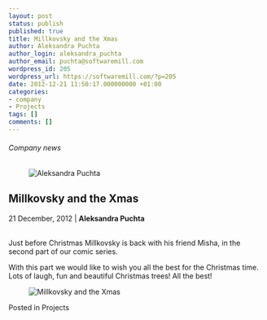 ```yaml
---
layout: post
status: publish
published: true
title: Millkovsky and the Xmas
author: Aleksandra Puchta
author_login: aleksandra_puchta
author_email: puchta@softwaremill.com
wordpress_id: 205
wordpress_url: https://softwaremill.com/?p=205
date: 2012-12-21 11:50:17.000000000 +01:00
categories:
- company
- Projects
tags: []
comments: []
---
```


<h6>Company news</h6>
<div class="post-header clearfix">
<figure><div class="image"><img src="https://softwaremill.com/wp-content/uploads/2013/04/puchta.jpg" alt="Aleksandra Puchta"></div></figure><div class="title">
<h2 class="font-dark-blue font-normal">Millkovsky and the Xmas</h2>21 December, 2012 | <b>Aleksandra Puchta</b><br><br>
</div>
</div>
<div class="post-rows">
<div class="text">
<p>Just before Christmas Millkovsky is back with his friend Misha, in the second part of our comic series.</p>
<p>With this part we would like to wish you all the best for the Christmas time. Lots of laugh, fun and beautiful Christmas trees! All the best!</p>
</div>
<figure><img src="https://softwaremill.com/wp-content/uploads/2012/12/Millkovsky-xmas_v3.png" alt="Millkovsky and the Xmas"></figure>
</div>
<div class="post-footer">Posted in Projects</div>
